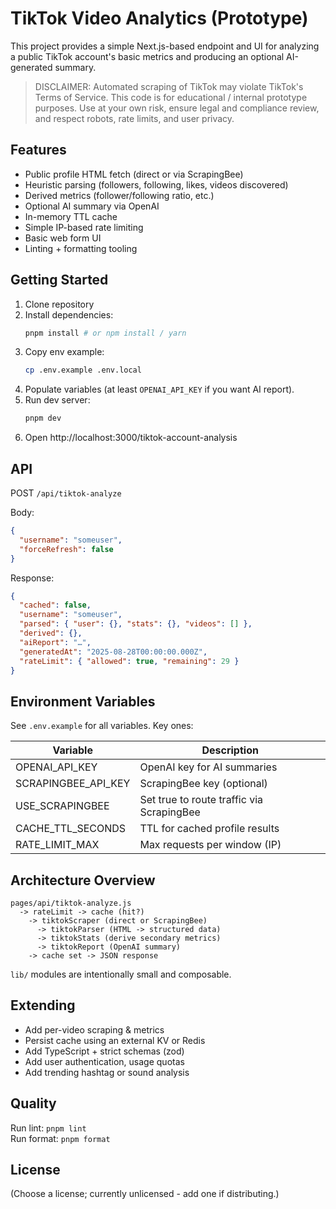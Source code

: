 # TikTok Video Analytics (Prototype)

This project provides a simple Next.js-based endpoint and UI for analyzing a public TikTok account's basic metrics and producing an optional AI-generated summary.

> DISCLAIMER: Automated scraping of TikTok may violate TikTok's Terms of Service. This code is for educational / internal prototype purposes. Use at your own risk, ensure legal and compliance review, and respect robots, rate limits, and user privacy.

## Features

- Public profile HTML fetch (direct or via ScrapingBee)
- Heuristic parsing (followers, following, likes, videos discovered)
- Derived metrics (follower/following ratio, etc.)
- Optional AI summary via OpenAI
- In-memory TTL cache
- Simple IP-based rate limiting
- Basic web form UI
- Linting + formatting tooling

## Getting Started

1. Clone repository
2. Install dependencies:
   ```bash
   pnpm install # or npm install / yarn
   ```
3. Copy env example:
   ```bash
   cp .env.example .env.local
   ```
4. Populate variables (at least `OPENAI_API_KEY` if you want AI report).
5. Run dev server:
   ```bash
   pnpm dev
   ```
6. Open http://localhost:3000/tiktok-account-analysis

## API

POST `/api/tiktok-analyze`

Body:
```json
{
  "username": "someuser",
  "forceRefresh": false
}
```

Response:
```json
{
  "cached": false,
  "username": "someuser",
  "parsed": { "user": {}, "stats": {}, "videos": [] },
  "derived": {},
  "aiReport": "…",
  "generatedAt": "2025-08-28T00:00:00.000Z",
  "rateLimit": { "allowed": true, "remaining": 29 }
}
```

## Environment Variables

See `.env.example` for all variables. Key ones:

| Variable | Description |
|----------|-------------|
| OPENAI_API_KEY | OpenAI key for AI summaries |
| SCRAPINGBEE_API_KEY | ScrapingBee key (optional) |
| USE_SCRAPINGBEE | Set true to route traffic via ScrapingBee |
| CACHE_TTL_SECONDS | TTL for cached profile results |
| RATE_LIMIT_MAX | Max requests per window (IP) |

## Architecture Overview

```
pages/api/tiktok-analyze.js
  -> rateLimit -> cache (hit?)
    -> tiktokScraper (direct or ScrapingBee)
      -> tiktokParser (HTML -> structured data)
      -> tiktokStats (derive secondary metrics)
      -> tiktokReport (OpenAI summary)
    -> cache set -> JSON response
```

`lib/` modules are intentionally small and composable.

## Extending

- Add per-video scraping & metrics
- Persist cache using an external KV or Redis
- Add TypeScript + strict schemas (zod)
- Add user authentication, usage quotas
- Add trending hashtag or sound analysis

## Quality

Run lint: `pnpm lint`  
Run format: `pnpm format`

## License

(Choose a license; currently unlicensed - add one if distributing.)

